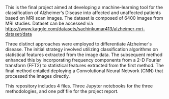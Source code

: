 This is the final project aimed at developing a machine-learning tool for the classification of Alzheimer’s Disease into affected and unaffected patients based on MRI scan images. 
The dataset is composed of 6400 images from MRI studies. Dataset can be accessed via https://www.kaggle.com/datasets/sachinkumar413/alzheimer-mri-dataset/data 

Three distinct approaches were employed to differentiate Alzheimer's disease. The initial strategy involved utilizing classification algorithms on statistical features extracted from the image data. The subsequent method enhanced this by incorporating frequency components from a 2-D Fourier transform (FFT2) to statistical features extracted from the first method. The final method entailed deploying a Convolutional Neural Network (CNN) that processed the images directly.

This repository includes 4 files. Three Jupyter notebooks for the three methodologies, and one pdf file for the project report. 
